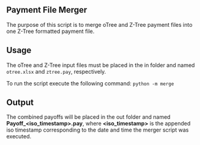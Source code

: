 ## Payment File Merger

The purpose of this script is to merge oTree and Z-Tree payment files into one Z-Tree formatted payment file.

Usage
-----
The oTree and Z-Tree input files must be placed in the in folder and named `otree.xlsx` and `ztree.pay`, respectively.

To run the script execute the following command:
`python -m merge`

Output
------
The combined payoffs will be placed in the out folder and named **Payoff_\<iso_timestamp\>.pay**, where
**<iso_timestamp>** is the appended iso timestamp corresponding to the date and time the merger script was executed.
